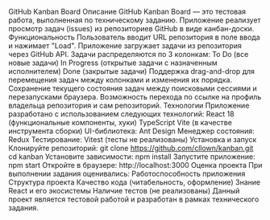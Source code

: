 GitHub Kanban Board
Описание
GitHub Kanban Board — это тестовая работа, выполненная по техническому заданию. Приложение реализует просмотр задач (issues) из репозиториев GitHub в виде канбан-доски.
Функциональность
Пользователь вводит URL репозитория в поле ввода и нажимает "Load".
Приложение загружает задачи из репозитория через GitHub API.
Задачи распределяются по 3 колонкам:
To Do (все новые задачи)
In Progress (открытые задачи с назначенным исполнителем)
Done (закрытые задачи)
Поддержка drag-and-drop для перемещения задач между колонками и изменения их порядка.
Сохранение текущего состояния задач между поисковыми сессиями и перезапусками браузера.
Возможность перехода по ссылке на профиль владельца репозитория и сам репозиторий.
Технологии
Приложение разработано с использованием следующих технологий:
React 18 (функциональные компоненты, хуки)
TypeScript
Vite (в качестве инструмента сборки)
UI-библиотека: Ant Design
Менеджер состояния: Redux
Тестирование: Vitest (тесты не реализованы)
Установка и запуск
Клонируйте репозиторий:
git clone https://github.com/cllown/kanban.git
cd kanban
Установите зависимости:
npm install
Запустите приложение:
npm start
Откройте в браузере: http://localhost:3000
Оценка проекта
При выполнении задания оценивались:
Работоспособность приложения
Структура проекта
Качество кода (читабельность, оформление)
Знание React и его экосистемы
Наличие тестов (не реализованы)
Данный проект является тестовой работой и разработан в рамках технического задания.
